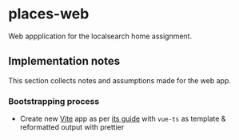 # places-web

Web appplication for the localsearch home assignment.

## Implementation notes

This section collects notes and assumptions made for the web app.

### Bootstrapping process

-   Create new [Vite][] app as per [its guide][vite-guide] with `vue-ts` as template & reformatted output with prettier

[Vite]: https://vitejs.dev
[vite-guide]: https://vitejs.dev/guide/
